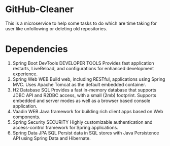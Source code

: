 # GitHub-Cleaner
This is a microservice to help some tasks to do which are time taking for user like unfollowing or deleting old repositories.

# Dependencies

1. Spring Boot DevTools DEVELOPER TOOLS
  Provides fast application restarts, LiveReload, and configurations for enhanced development experience.
2. Spring Web WEB
  Build web, including RESTful, applications using Spring MVC. Uses Apache Tomcat as the default embedded container.
3. H2 Database SQL
  Provides a fast in-memory database that supports JDBC API and R2DBC access, with a small (2mb) footprint. Supports embedded and server modes as well as a browser based console application.
4. Vaadin WEB
  Java framework for building rich client apps based on Web components.
5. Spring Security SECURITY
  Highly customizable authentication and access-control framework for Spring applications.
6. Spring Data JPA SQL
  Persist data in SQL stores with Java Persistence API using Spring Data and Hibernate.
